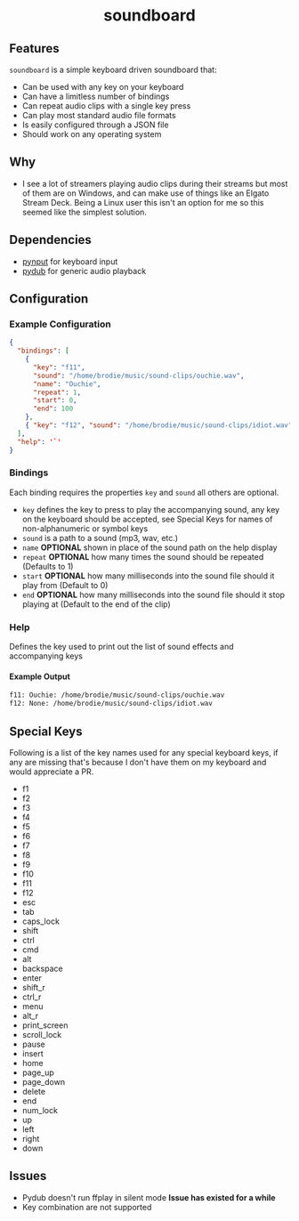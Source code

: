 <p align="center">
  <h1 align="center">soundboard</h1>
</p>

## Features
`soundboard` is a simple keyboard driven soundboard that:

* Can be used with any key on your keyboard
* Can have a limitless number of bindings
* Can repeat audio clips with a single key press
* Can play most standard audio file formats
* Is easily configured through a JSON file
* Should work on any operating system

## Why

* I see a lot of streamers playing audio clips during their streams but most of them are on Windows, and can make use of things like an Elgato Stream Deck. Being a Linux user this isn't an option for me so this seemed like the simplest solution.

## Dependencies

* [pynput](https://github.com/moses-palmer/pynput) for keyboard input
* [pydub](https://github.com/jiaaro/pydub) for generic audio playback

## Configuration

### Example Configuration
```json
{
  "bindings": [
    {
      "key": "f11",
      "sound": "/home/brodie/music/sound-clips/ouchie.wav",
      "name": "Ouchie",
      "repeat": 1,
      "start": 0,
      "end": 100
    },
    { "key": "f12", "sound": "/home/brodie/music/sound-clips/idiot.wav" }
  ],
  "help": '`'
}
```

### Bindings

Each binding requires the properties `key` and `sound` all others are optional.

* `key` defines the key to press to play the accompanying sound, any key on the keyboard should be accepted, see Special Keys for names of non-alphanumeric or symbol keys
* `sound` is a path to a sound (mp3, wav, etc.)
* `name` **OPTIONAL** shown in place of the sound path on the help display
* `repeat` **OPTIONAL** how many times the sound should be repeated (Defaults to 1)
* `start` **OPTIONAL** how many milliseconds into the sound file should it play from (Default to 0)
* `end` **OPTIONAL**  how many milliseconds into the sound file should it stop playing at (Default to the end of the clip)

### Help

Defines the key used to print out the list of sound effects and accompanying keys

#### Example Output

```bash
f11: Ouchie: /home/brodie/music/sound-clips/ouchie.wav
f12: None: /home/brodie/music/sound-clips/idiot.wav
```

## Special Keys

Following is a list of the key names used for any special keyboard keys, if any are missing that's because I don't have them on my keyboard and would appreciate a PR.

* f1
* f2
* f3
* f4
* f5
* f6
* f7
* f8
* f9
* f10
* f11
* f12
* esc
* tab
* caps_lock
* shift
* ctrl
* cmd
* alt
* backspace
* enter
* shift_r
* ctrl_r
* menu
* alt_r
* print_screen
* scroll_lock
* pause
* insert
* home
* page_up
* page_down
* delete
* end
* num_lock
* up
* left
* right
* down

## Issues

* Pydub doesn't run ffplay in silent mode **Issue has existed for a while**
* Key combination are not supported
